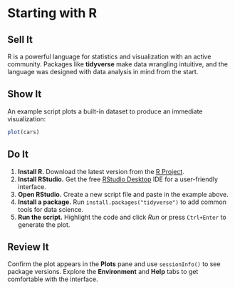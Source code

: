 # Starting with R

## Sell It
R is a powerful language for statistics and visualization with an active
community. Packages like **tidyverse** make data wrangling intuitive, and the
language was designed with data analysis in mind from the start.

## Show It
An example script plots a built-in dataset to produce an immediate
visualization:

```r
plot(cars)
```

## Do It
1. **Install R.** Download the latest version from the
   [R Project](https://www.r-project.org/).
2. **Install RStudio.** Get the free
   [RStudio Desktop](https://posit.co/download/rstudio-desktop/) IDE for a
   user-friendly interface.
3. **Open RStudio.** Create a new script file and paste in the example above.
4. **Install a package.** Run `install.packages("tidyverse")` to add common
   tools for data science.
5. **Run the script.** Highlight the code and click *Run* or press `Ctrl+Enter`
   to generate the plot.

## Review It
Confirm the plot appears in the **Plots** pane and use `sessionInfo()` to see
package versions. Explore the **Environment** and **Help** tabs to get
comfortable with the interface.

